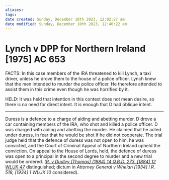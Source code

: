 ```yaml
---
aliases: 
tags: 
date created: Sunday, December 10th 2023, 12:02:27 am
date modified: Sunday, December 10th 2023, 12:40:22 am
---
```


# Lynch v DPP for Northern Ireland [1975] AC 653

FACTS: In this case members of the IRA threatened to kill Lynch, a taxi driver, unless he drove them to the house of a police officer. Lynch knew that the men intended to murder the police officer. He therefore attended to assist them in this crime even though he was horrified by it.

HELD: It was held that intention in this context does not mean desire, so there is no need for direct intent. It is enough that D had oblique intent.

---

Duress is a defence to a charge of aiding and abetting murder. D drove a car containing members of the IRA, who shot and killed a police officer. D was charged with aiding and abetting the murder. He claimed that he acted under duress, in fear that he would be shot if he did not cooperate. The trial judge held that the defence of duress was not open to him, he was convicted, and the Court of Criminal Appeal of Northern Ireland upheld the conviction. On appeal to the House of Lords, held, the defence of duress was open to a principal in the second degree to murder and a new trial would be ordered. (_[R. v Dudley (Thomas) (1884) 14 Q.B.D. 273, [1884] 12 WLUK 47](https://uk.westlaw.com/Document/I427A3160E42811DA8FC2A0F0355337E9/View/FullText.html?originationContext=document&transitionType=DocumentItem&ppcid=d6520d22df304570b385e17f2fe2c712&contextData=(sc.Default))_ distinguished; dictum in _Attorney General v Whelan [1934] I.R. 518, [1934] 1 WLUK 10_ considered).

